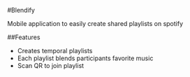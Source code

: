 #Blendify

Mobile application to easily create shared playlists on spotify

##Features

 + Creates temporal playlists
 + Each playlist blends participants favorite music
 + Scan QR to join playlist
